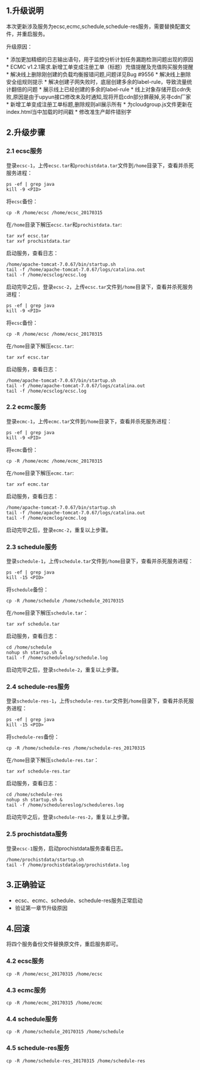 ## 1.升级说明

<p>本次更新涉及服务为ecsc,ecmc,schedule,schedule-res服务，需要替换配置文件，并重启服务。</p>
<p>升级原因：</p>
* 添加更加精细的日志输出语句，用于监控分析计划任务漏跑检测问题出现的原因
* ECMC v1.2.1需求.新增工单变成注册工单（标题）充值提醒及充值购买服务提醒
* 解决线上删除刚创建的负载均衡报错问题,问题详见Bug #9556
* 解决线上删除安全组规则提示
* 解决创建子网失败时，底层创建多余的label-rule，导致流量统计翻倍的问题
* 展示线上已经创建的多余的label-rule
* 线上对象存储开启cdn失败,原因是由于upyun接口修改未及时通知,现将开启cdn部分屏蔽掉,另寻cdn厂家
* 新增工单变成注册工单标题,删除规则all展示所有
* 为cloudgroup.js文件更新在index.html当中加载的时间戳
* 修改准生产邮件错别字

## 2.升级步骤

### 2.1 ecsc服务

登录`ecsc-1`，上传`ecsc.tar`和`prochistdata.tar`文件到`/home`目录下，查看并杀死服务进程：

```
ps -ef | grep java
kill -9 <PID>
```

将`ecsc`备份：

```
cp -R /home/ecsc /home/ecsc_20170315
```

在`/home`目录下解压`ecsc.tar`和`prochistdata.tar`:

```
tar xvf ecsc.tar
tar xvf prochistdata.tar
```

启动服务，查看日志：

```
/home/apache-tomcat-7.0.67/bin/startup.sh
tail -f /home/apache-tomcat-7.0.67/logs/catalina.out 
tail -f /home/ecsclog/ecsc.log 
```

启动完毕之后，登录`ecsc-2`，上传`ecsc.tar`文件到`/home`目录下，查看并杀死服务进程：

```
ps -ef | grep java
kill -9 <PID>
```

将`ecsc`备份：

```
cp -R /home/ecsc /home/ecsc_20170315
```

在`/home`目录下解压`ecsc.tar`:

```
tar xvf ecsc.tar
```

启动服务，查看日志：

```
/home/apache-tomcat-7.0.67/bin/startup.sh
tail -f /home/apache-tomcat-7.0.67/logs/catalina.out 
tail -f /home/ecsclog/ecsc.log 
```

### 2.2 ecmc服务

登录`ecmc-1`，上传`ecmc.tar`文件到`/home`目录下，查看并杀死服务进程：

```
ps -ef | grep java
kill -9 <PID>
```

将`ecmc`备份：

```
cp -R /home/ecmc /home/ecmc_20170315
```

在`/home`目录下解压`ecmc.tar`:

```
tar xvf ecmc.tar
```

启动服务，查看日志：

```
/home/apache-tomcat-7.0.67/bin/startup.sh
tail -f /home/apache-tomcat-7.0.67/logs/catalina.out 
tail -f /home/ecmclog/ecmc.log 
```

启动完毕之后，登录`ecmc-2`，重复以上步骤。

### 2.3 schedule服务

登录`schedule-1`，上传`schedule.tar`文件到`/home`目录下，查看并杀死服务进程：

```
ps -ef | grep java
kill -15 <PID>
```

将`schedule`备份：

```
cp -R /home/schedule /home/schedule_20170315
```

在`/home`目录下解压`schedule.tar`：

```
tar xvf schedule.tar
```

启动服务，查看日志：

```
cd /home/schedule
nohup sh startup.sh &
tail -f /home/schedulelog/schedule.log
```

启动完毕之后，登录`schedule-2`，重复以上步骤。

### 2.4 schedule-res服务

登录`schedule-res-1`，上传`schedule-res.tar`文件到`/home`目录下，查看并杀死服务进程：

```
ps -ef | grep java
kill -15 <PID>
```

将`schedule-res`备份：

```
cp -R /home/schedule-res /home/schedule-res_20170315
```

在`/home`目录下解压`schedule-res.tar`：

```
tar xvf schedule-res.tar
```

启动服务，查看日志：

```
cd /home/schedule-res
nohup sh startup.sh &
tail -f /home/schedulereslog/scheduleres.log
```

启动完毕之后，登录`schedule-res-2`，重复以上步骤。

### 2.5 prochistdata服务

登录`ecsc-1`服务，启动prochistdata服务查看日志。

```
/home/prochistdata/startup.sh
tail -f /home/prochistdatalog/prochistdata.log
```


## 3.正确验证

* ecsc、ecmc、schedule、schedule-res服务正常启动
* 验证第一章节升级原因

## 4.回滚

将四个服务备份文件替换原文件，重启服务即可。

### 4.2 ecsc服务

```
cp -R /home/ecsc_20170315 /home/ecsc
```

### 4.3 ecmc服务

```
cp -R /home/ecmc_20170315 /home/ecmc
```

### 4.4 schedule服务

```
cp -R /home/schedule_20170315 /home/schedule
```

### 4.5 schedule-res服务

```
cp -R /home/schedule-res_20170315 /home/schedule-res
```
